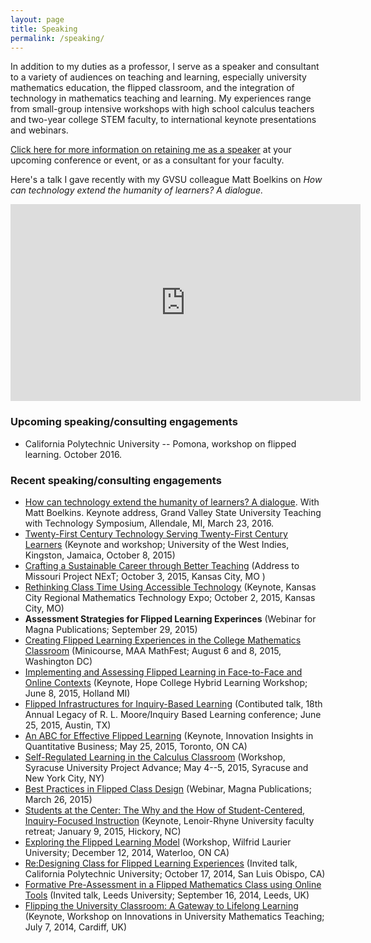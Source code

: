 ```yaml
---
layout: page
title: Speaking
permalink: /speaking/
---
```


In addition to my duties as a professor, I serve as a speaker and consultant to a variety of audiences on teaching and learning, especially university mathematics education, the flipped classroom, and the integration of technology in mathematics teaching and learning. My experiences range from small-group intensive workshops with high school calculus teachers and two-year college STEM faculty, to international keynote presentations and webinars. 

[Click here for more information on retaining me as a speaker](/speakinginfo) at your upcoming conference or event, or as a consultant for your faculty. 

Here's a talk I gave recently with my GVSU colleague Matt Boelkins on _How can technology extend the humanity of learners? A dialogue._

<iframe width="560" height="315" src="https://www.youtube.com/embed/zUn8F6Y1K-s?start=985" frameborder="0" allowfullscreen></iframe>

### Upcoming speaking/consulting engagements 

+ California Polytechnic University -- Pomona, workshop on flipped learning. October 2016. 

### Recent speaking/consulting engagements

+ [How can technology extend the humanity of learners? A dialogue](https://youtu.be/zUn8F6Y1K-s?t=16m25s). With Matt Boelkins. Keynote address, Grand Valley State University Teaching with Technology Symposium, Allendale, MI, March 23, 2016. 
+ [Twenty-First Century Technology Serving Twenty-First Century Learners](http://rtalbert.org/uwi) (Keynote and workshop; University of the West Indies, Kingston, Jamaica, October 8, 2015)
+ [Crafting a Sustainable Career through Better Teaching](http://rtalbert.org/monext) (Address to Missouri Project NExT; October 3, 2015, Kansas City, MO )
+ [Rethinking Class Time Using Accessible Technology](http://rtalbert.org/kcexpo) (Keynote, Kansas City Regional Mathematics Technology Expo; October 2, 2015, Kansas City, MO)
+ __Assessment Strategies for Flipped Learning Experinces__ (Webinar for Magna Publications; September 29, 2015)
+ [Creating Flipped Learning Experiences in the College Mathematics Classroom](http://www.maa.org/meetings/mathfest/program-details/2015/minicourses) (Minicourse, MAA MathFest; August 6 and 8, 2015, Washington DC)
+ [Implementing and Assessing Flipped Learning in Face-to-Face and Online Contexts](http://rtalbert.org/hlwhope) (Keynote, Hope College Hybrid Learning Workshop; June 8, 2015, Holland MI)
+ [Flipped Infrastructures for Inquiry-Based Learning](http://rtalbert.org/rlmoore) (Contibuted talk, 18th Annual Legacy of R. L. Moore/Inquiry Based Learning conference; June 25, 2015, Austin, TX)
+ [An ABC for Effective Flipped Learning](http://rtalbert.org/pearsontoronto) (Keynote, Innovation Insights in Quantitative Business; May 25, 2015, Toronto, ON CA)
+ [Self-Regulated Learning in the Calculus Classroom](http://roberttalbert.github.io/advance) (Workshop, Syracuse University Project Advance; May 4--5, 2015, Syracuse and New York City, NY)
+ [Best Practices in Flipped Class Design](http://www.magnapubs.com/online-seminars/best-practices-in-flipped-class-design-13377-1.html) (Webinar, Magna Publications; March 26, 2015)
+ [Students at the Center: The Why and the How of Student-Centered, Inquiry-Focused Instruction](http://roberttalbert.github.io/lenoirrhyne) (Keynote, Lenoir-Rhyne University faculty retreat; January 9, 2015, Hickory, NC)
+ [Exploring the Flipped Learning Model](http://roberttalbert.github.io/wlu) (Workshop, Wilfrid Laurier University; December 12, 2014, Waterloo, ON CA)
+ [Re:Designing Class for Flipped Learning Experiences](http://roberttalbert.github.io/calpoly) (Invited talk, California Polytechnic University; October 17, 2014, San Luis Obispo, CA)
+ [Formative Pre-Assessment in a Flipped Mathematics Class using Online Tools](http://roberttalbert.github.io/leeds) (Invited talk, Leeds University; September 16, 2014, Leeds, UK)
+ [Flipping the University Classroom: A Gateway to Lifelong Learning](http://roberttalbert.github.io/cardiffuniv) (Keynote, Workshop on Innovations in University Mathematics Teaching; July 7, 2014, Cardiff, UK)